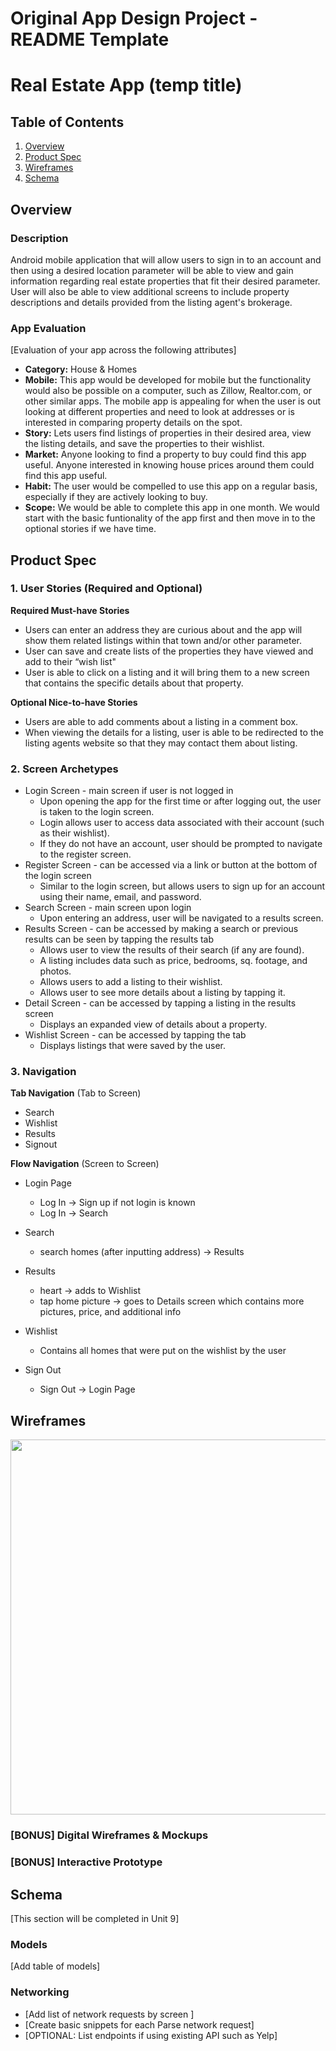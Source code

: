Original App Design Project - README Template
===

# Real Estate App (temp title)

## Table of Contents
1. [Overview](#Overview)
1. [Product Spec](#Product-Spec)
1. [Wireframes](#Wireframes)
2. [Schema](#Schema)

## Overview
### Description
Android mobile application that will allow users to sign in to an account and then using a desired location parameter will be able to view and gain information regarding real estate properties that fit their desired parameter. User will also be able to view additional screens to include property descriptions and details provided from the listing agent's brokerage.

### App Evaluation
[Evaluation of your app across the following attributes]
- **Category:** House & Homes 
- **Mobile:** This app would be developed for mobile but the functionality would also be possible on a computer, such as Zillow, Realtor.com, or other similar apps. The mobile app is appealing for when the user is out looking at different properties and need to look at addresses or is interested in comparing property details on the spot. 
- **Story:** Lets users find listings of properties in their desired area, view the listing details, and save the properties to their wishlist.
- **Market:** Anyone looking to find a property to buy could find this app useful. Anyone interested in knowing house prices around them could find this app useful.
- **Habit:** The user would be compelled to use this app on a regular basis, especially if they are actively looking to buy.
- **Scope:** We would be able to complete this app in one month. We would start with the basic funtionality of the app first and then move in to the optional stories if we have time.

## Product Spec

### 1. User Stories (Required and Optional)

**Required Must-have Stories**

* Users can enter an address they are curious about and the app will show them related listings within that town and/or other parameter.
* User can save and create lists of the properties they have viewed and add to their “wish list"
* User is able to click on a listing and it will bring them to a new screen that contains the specific details about that property.

**Optional Nice-to-have Stories**

* Users are able to add comments about a listing in a comment box.
* When viewing the details for a listing, user is able to be redirected to the listing agents website so that they may contact them about listing.

### 2. Screen Archetypes

* Login Screen - main screen if user is not logged in
   * Upon opening the app for the first time or after logging out, the user is taken to the login screen.
   * Login allows user to access data associated with their account (such as their wishlist).
   * If they do not have an account, user should be prompted to navigate to the register screen.
* Register Screen - can be accessed via a link or button at the bottom of the login screen
   * Similar to the login screen, but allows users to sign up for an account using their name, email, and password.
* Search Screen - main screen upon login
   * Upon entering an address, user will be navigated to a results screen.
* Results Screen - can be accessed by making a search or previous results can be seen by tapping the results tab
   * Allows user to view the results of their search (if any are found).
   * A listing includes data such as price, bedrooms, sq. footage, and photos.
   * Allows users to add a listing to their wishlist.
   * Allows user to see more details about a listing by tapping it.
* Detail Screen - can be accessed by tapping a listing in the results screen
   * Displays an expanded view of details about a property.
* Wishlist Screen - can be accessed by tapping the tab
   * Displays listings that were saved by the user.

### 3. Navigation

**Tab Navigation** (Tab to Screen)

* Search
* Wishlist
* Results
* Signout

**Flow Navigation** (Screen to Screen)

* Login Page
   * Log In -> Sign up if not login is known
   * Log In -> Search
  
* Search
   * search homes (after inputting address) -> Results
   
* Results
  * heart -> adds to Wishlist
  * tap home picture -> goes to Details screen which contains more pictures, price, and additional info

* Wishlist
  * Contains all homes that were put on the wishlist by the user

* Sign Out
  * Sign Out -> Login Page

## Wireframes
<img src="assets/handsketched-wireframes.jpg" width=600>

### [BONUS] Digital Wireframes & Mockups

### [BONUS] Interactive Prototype

## Schema 
[This section will be completed in Unit 9]
### Models
[Add table of models]
### Networking
- [Add list of network requests by screen ]
- [Create basic snippets for each Parse network request]
- [OPTIONAL: List endpoints if using existing API such as Yelp]
